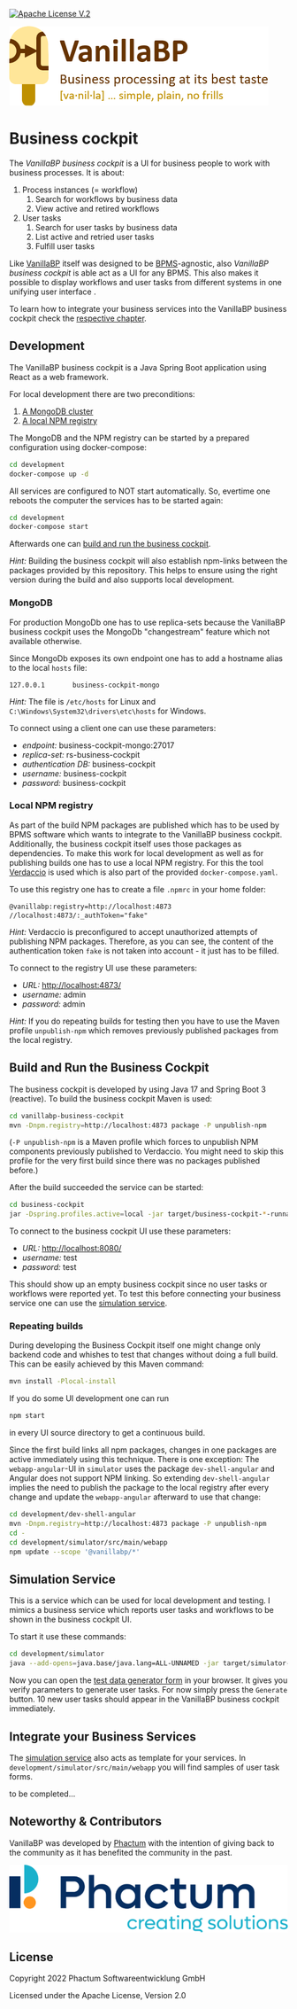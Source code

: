 [![Apache License V.2](https://img.shields.io/badge/license-Apache%20V.2-blue.svg)](./LICENSE)

![VanillaBP](./readme/vanillabp-headline.png)

# Business cockpit

The *VanillaBP business cockpit* is a UI for business people to work with business processes. It is about:

1. Process instances (= workflow)
     1. Search for workflows by business data
     1. View active and retired workflows
1. User tasks
     1. Search for user tasks by business data
     1. List active and retried user tasks
     1. Fulfill user tasks

Like [VanillaBP](https://www.vanillabp.io) itself was designed to be [BPMS](https://en.wikipedia.org/wiki/Business_process_management)-agnostic, also *VanillaBP business cockpit* is able act as a UI for any BPMS. This also makes it possible to display workflows and user tasks from different systems in one unifying user interface .

To learn how to integrate your business services into the VanillaBP business cockpit check the [respective chapter](#integrate-your-business-services).

## Development

The VanillaBP business cockpit is a Java Spring Boot application using React as a web framework.

For local development there are two preconditions:

1. [A MongoDB cluster](#mongodb)
1. [A local NPM registry](#local-npm-registry)

The MongoDB and the NPM registry can be started by a prepared configuration using docker-compose:

```sh
cd development
docker-compose up -d
```

All services are configured to NOT start automatically. So, evertime one reboots the computer the services has to be started again:
 
```sh
cd development
docker-compose start
```

Afterwards one can [build and run the business cockpit](#build-and-run-the-business-cockpit).

*Hint:* Building the business cockpit will also establish npm-links between the packages provided by this repository. This helps to ensure using the right version during the build and also supports local development.

### MongoDB

For production MongoDb one has to use replica-sets because the VanillaBP business cockpit uses the MongoDb "changestream" feature which not available otherwise.

Since MongoDb exposes its own endpoint one has to add a hostname alias to the local `hosts` file:

```
127.0.0.1       business-cockpit-mongo
```

*Hint:* The file is `/etc/hosts` for Linux and `C:\Windows\System32\drivers\etc\hosts` for Windows.

To connect using a client one can use these parameters:

* *endpoint:* business-cockpit-mongo:27017
* *replica-set:* rs-business-cockpit
* *authentication DB:* business-cockpit
* *username:* business-cockpit
* *password:* business-cockpit

### Local NPM registry

As part of the build NPM packages are published which has to be used by BPMS software which wants to integrate to the VanillaBP business cockpit. Additionally, the business cockpit itself uses those packages as dependencies. To make this work for local development as well as for publishing builds one has to use a local NPM registry. For this the tool [Verdaccio](https://www.verdaccio.org/) is used which is also part of the provided `docker-compose.yaml`.

To use this registry one has to create a file `.npmrc` in your home folder:

```
@vanillabp:registry=http://localhost:4873
//localhost:4873/:_authToken="fake"
```

*Hint:* Verdaccio is preconfigured to accept unauthorized attempts of publishing NPM packages. Therefore, as you can see, the content of the authentication token `fake` is not taken into account - it just has to be filled.

To connect to the registry UI use these parameters:

* *URL:* [http://localhost:4873/](http://localhost:4873/)
* *username:* admin
* *password:* admin

*Hint:* If you do repeating builds for testing then you have to use the Maven profile `unpublish-npm` which removes previously published packages from the local registry.

## Build and Run the Business Cockpit

The business cockpit is developed by using Java 17 and Spring Boot 3 (reactive). To build the business cockpit Maven is used:

```sh
cd vanillabp-business-cockpit
mvn -Dnpm.registry=http://localhost:4873 package -P unpublish-npm
```

(`-P unpublish-npm` is a Maven profile which forces to unpublish NPM components previously published to Verdaccio. You might need to skip this profile for the very first build since there was no packages published before.)

After the build succeeded the service can be started:

```sh
cd business-cockpit
jar -Dspring.profiles.active=local -jar target/business-cockpit-*-runnable.jar
```

To connect to the business cockpit UI use these parameters:

* *URL:* [http://localhost:8080/](http://localhost:8080/)
* *username:* test
* *password:* test

This should show up an empty business cockpit since no user tasks or workflows were reported yet. To test this before connecting your business service one can use the [simulation service](#simulation-service).

### Repeating builds

During developing the Business Cockpit itself one might change only backend code and whishes to test that changes without doing a full build.
This can be easily achieved by this Maven command:

```sh
mvn install -Plocal-install
```

If you do some UI development one can run

```sh
npm start
```

in every UI source directory to get a continuous build.

Since the first build links all npm packages, changes in one packages are active immediately using this technique.
There is one exception: The `webapp-angular`-UI in `simulator` uses the package `dev-shell-angular` and Angular does not support NPM linking. So extending `dev-shell-angular` implies the need to publish the package to the local registry after every change and update the `webapp-angular` afterward to use that change:

```sh
cd development/dev-shell-angular
mvn -Dnpm.registry=http://localhost:4873 package -P unpublish-npm
cd -
cd development/simulator/src/main/webapp
npm update --scope '@vanillabp/*'
```

## Simulation Service

This is a service which can be used for local development and testing. I mimics a business service which reports user tasks and workflows to be shown in the business cockpit UI.

To start it use these commands:

```sh
cd development/simulator
java --add-opens=java.base/java.lang=ALL-UNNAMED -jar target/simulator-*-runnable.jar
```

Now you can open the [test data generator form](http://localhost:8079/testdata/usertask/form) in your browser. It gives you verify parameters to generate user tasks. For now simply press the `Generate` button. 10 new user tasks should appear in the VanillaBP business cockpit immediately.

## Integrate your Business Services

The [simulation service](#simulation-service) also acts as template for your services. In `development/simulator/src/main/webapp` you will find samples of user task forms.

to be completed...

## Noteworthy & Contributors

VanillaBP was developed by [Phactum](https://www.phactum.at) with the intention of giving back to the community as it has benefited the community in the past.

![Phactum](./readme/phactum.png)

## License

Copyright 2022 Phactum Softwareentwicklung GmbH

Licensed under the Apache License, Version 2.0
